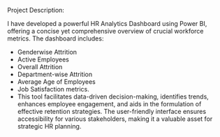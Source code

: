 
Project Description:

I have developed a powerful HR Analytics Dashboard using Power BI, offering a concise yet comprehensive overview of crucial workforce metrics. 
The dashboard includes:
- Genderwise Attrition
- Active Employees
- Overall Attrition
- Department-wise Attrition
- Average Age of Employees
- Job Satisfaction metrics.
-  This tool facilitates data-driven decision-making, identifies trends, enhances employee engagement, and aids in the formulation of effective retention strategies. The user-friendly interface ensures accessibility for various stakeholders, making it a valuable asset for strategic HR planning.
